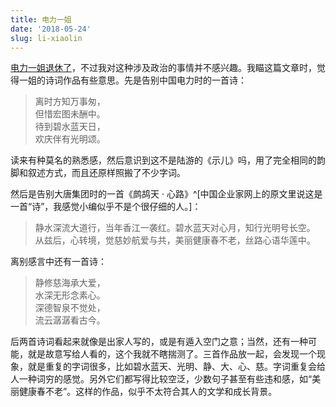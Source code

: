 ```yaml
---
title: 电力一姐
date: '2018-05-24'
slug: li-xiaolin
---
```


[电力一姐退休了](http://www.iceo.com.cn/com2013/2018/0524/303311.shtml)，不过我对这种涉及政治的事情并不感兴趣。我瞄这篇文章时，觉得一姐的诗词作品有些意思。先是告别中国电力时的一首诗：

> 离时方知万事匆，  
但惜宏图未酬中。  
待到碧水蓝天日，  
欢庆伴有光明颂。

读来有种莫名的熟悉感，然后意识到这不是陆游的《示儿》吗，用了完全相同的韵脚和叙述方式，而且还原样照搬了不少字词。

然后是告别大唐集团时的一首《鹧鸪天 · 心路》^[中国企业家网上的原文里说这是一首“诗”，我感觉小编似乎不是个很仔细的人。]：

> 静水深流大道行，当年香江一袭红。碧水蓝天对心月，知行光明号长空。  
从兹后，心转境，觉慈妙航爱与共，美丽健康春不老，丝路心语华莲中。

离别感言中还有一首诗：

> 静修慈海承大爱，  
水深无形念素心。  
深德智泉不觉处，  
流云潺潺看古今。

后两首诗词看起来就像是出家人写的，或是有遁入空门之意；当然，还有一种可能，就是故意写给人看的，这个我就不瞎揣测了。三首作品放一起，会发现一个现象，就是重复的字词很多，比如碧水蓝天、光明、静、大、心、慈。字词重复会给人一种词穷的感觉。另外它们都写得比较空泛，少数句子甚至有些违和感，如“美丽健康春不老”。这样的作品，似乎不太符合其人的文学和成长背景。
